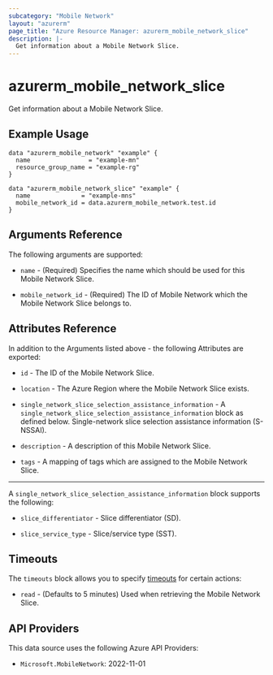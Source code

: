 ```yaml
---
subcategory: "Mobile Network"
layout: "azurerm"
page_title: "Azure Resource Manager: azurerm_mobile_network_slice"
description: |-
  Get information about a Mobile Network Slice.
---
```


# azurerm_mobile_network_slice

Get information about a Mobile Network Slice.

## Example Usage

```hcl
data "azurerm_mobile_network" "example" {
  name                = "example-mn"
  resource_group_name = "example-rg"
}

data "azurerm_mobile_network_slice" "example" {
  name              = "example-mns"
  mobile_network_id = data.azurerm_mobile_network.test.id
}
```

## Arguments Reference

The following arguments are supported:

* `name` - (Required) Specifies the name which should be used for this Mobile Network Slice. 

* `mobile_network_id` - (Required) The ID of Mobile Network which the Mobile Network Slice belongs to.

## Attributes Reference

In addition to the Arguments listed above - the following Attributes are exported:

* `id` - The ID of the Mobile Network Slice.

* `location` - The Azure Region where the Mobile Network Slice exists. 

* `single_network_slice_selection_assistance_information` - A `single_network_slice_selection_assistance_information` block as defined below. Single-network slice selection assistance information (S-NSSAI). 

* `description` - A description of this Mobile Network Slice.

* `tags` - A mapping of tags which are assigned to the Mobile Network Slice.

---

A `single_network_slice_selection_assistance_information` block supports the following:

* `slice_differentiator` - Slice differentiator (SD).

* `slice_service_type` - Slice/service type (SST).


## Timeouts

The `timeouts` block allows you to specify [timeouts](https://www.terraform.io/docs/configuration/resources.html#timeouts) for certain actions:

* `read` - (Defaults to 5 minutes) Used when retrieving the Mobile Network Slice.

## API Providers
<!-- This section is generated, changes will be overwritten -->
This data source uses the following Azure API Providers:

* `Microsoft.MobileNetwork`: 2022-11-01
